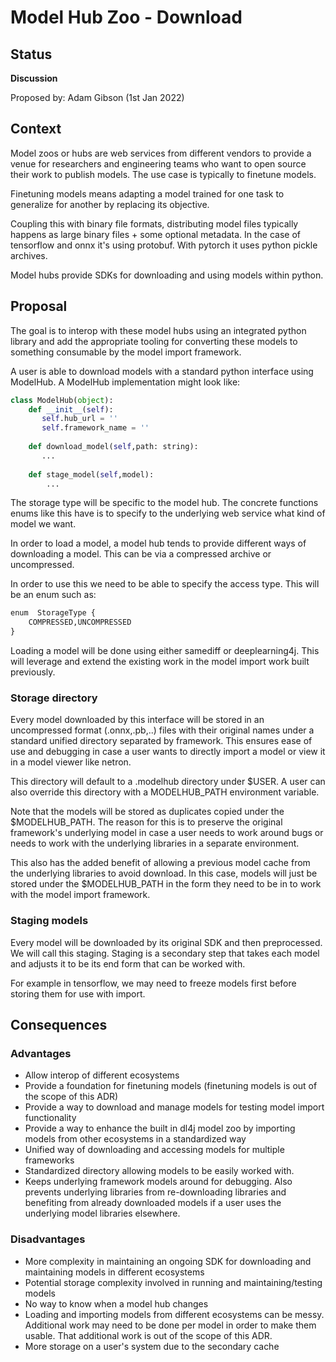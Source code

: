 # Model Hub Zoo - Download

## Status
**Discussion**

Proposed by: Adam Gibson (1st Jan 2022)


## Context

Model zoos or hubs are web services from different vendors to provide
a venue for researchers and engineering teams who want to open source their
work to publish models. The use case is typically to finetune models.

Finetuning models means adapting a model trained for one task to generalize for another
by replacing its objective.

Coupling this with binary file formats, distributing model files typically happens
as large binary files + some optional metadata. In the case of tensorflow and onnx
it's using protobuf. With pytorch it uses python pickle archives.

Model hubs provide SDKs for downloading and using models within python.




## Proposal

The goal is to interop with these model hubs using an integrated python library
and add the appropriate tooling for converting these models to something consumable
by the model import framework.


A user is able to download models with a standard python interface using
ModelHub. A ModelHub implementation might look like:
```python
class ModelHub(object):
    def __init__(self):
       self.hub_url = ''
       self.framework_name = ''
     
    def download_model(self,path: string):
       ...
     
    def stage_model(self,model):
        ...
```




The storage type will be specific to the model hub. The concrete functions
enums like this have is to specify to the underlying web service what kind of model we want.



In order to load a model, a model hub tends to provide different ways of
downloading a model. This can be via a compressed archive or uncompressed.

In order to use this we need to be able to specify the access type.
This will be an enum such as:

```python
enum  StorageType {
    COMPRESSED,UNCOMPRESSED
}
```
Loading a model will be done using either samediff or deeplearning4j.
This will leverage and extend the existing work in the model import
work built previously.


### Storage directory

Every model downloaded by this interface will be stored in an uncompressed
format (.onnx,.pb,..) files with their original names under a standard unified directory
separated by framework. This ensures ease of use and debugging
in case a user wants to directly import a model or view
it in a model viewer like netron.

This directory will default to a .modelhub directory under $USER.
A user can also override this directory with a MODELHUB_PATH
environment variable.

Note that the models will be stored as duplicates copied under
the $MODELHUB_PATH. The reason for this is to preserve
the original framework's underlying model in case a user
needs to work around bugs or needs to work with the underlying
libraries in a separate environment. 

This also has the added  benefit of allowing a previous model cache from the underlying
libraries to avoid download. In this case, models will just be 
stored under the $MODELHUB_PATH in the form they need to be in
to work with the model import framework.


### Staging models

Every model will be downloaded by its original SDK and then preprocessed.
We will call this staging. Staging is a secondary step that takes
each model and adjusts it to be its end form that can be worked with.

For example in tensorflow, we may need to freeze models first
before storing them for use with import.


## Consequences

### Advantages
* Allow interop of different ecosystems
* Provide a foundation for finetuning models (finetuning models is out of the scope of this ADR)
* Provide a way to download and manage models for testing model import functionality
* Provide a way to enhance the built in dl4j model zoo by importing models from other ecosystems
in a standardized way
* Unified way of downloading and accessing models for multiple frameworks
* Standardized directory allowing models to be easily worked with.
* Keeps underlying framework models around for debugging. Also prevents underlying libraries
from re-downloading libraries and benefiting from already downloaded models
if a user uses the underlying model libraries elsewhere.



### Disadvantages
* More complexity in maintaining an ongoing SDK for downloading and maintaining models in different ecosystems
* Potential storage complexity involved in running and maintaining/testing models
* No way to know when a model hub changes
* Loading and importing models from different ecosystems can be messy. Additional work may need to be done per model
in order to make them usable. That additional work is out of the scope of this ADR.
* More storage on a user's system due to the secondary cache
